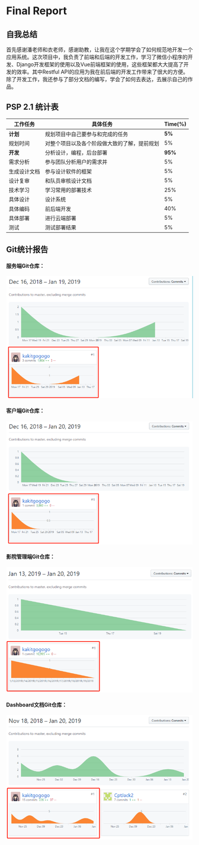 # Final Report

## 自我总结

首先感谢潘老师和衣老师，感谢助教，让我在这个学期学会了如何规范地开发一个应用系统。这次项目中，我负责了前端和后端的开发工作，学习了微信小程序的开发、Django开发框架的使用以及Vue前端框架的使用，这些框架都大大提高了开发的效率。其中Restful API的应用为我在前后端的开发工作带来了很大的方便。除了开发工作，我还参与了部分文档的编写，学会了如何去表达，去展示自己的作品。

## PSP 2.1 统计表

| 工作任务     | 具体任务                                               | Time(%) |
| ------------ | ------------------------------------------------------ | ------- |
| **计划**     | 规划项目中自己要参与和完成的任务                       | **5%**  |
| 规划时间     | 对整个项目以及各个阶段做大致的了解，提前规划           | 5%      |
| **开发**     | 分析设计，编程，后台部署                                         | **95%** |
| 需求分析     | 参与团队分析用户的需求并 | 5%     |
| 生成设计文档 | 参与设计软件的框架 | 5%     |
| 设计复审     | 和队员审核设计文档     | 5%      |
| 技术学习     | 学习常用的部署技术    | 25%     |
| 具体设计     | 设计系统      | 5%      |
| 具体编码     | 前后端开发     | 40%      |
| 具体部署     | 进行云端部署    | 5%     |
| 测试         | 测试部署结果     | 5%     |

## Git统计报告

#### 服务端Git仓库：
![](/resources/git_kakit_1.png)

#### 客户端Git仓库：
![](/resources/git_kakit_2.png)

#### 影院管理端Git仓库：
![](/resources/git_kakit_3.png)

#### Dashboard文档Git仓库：
![](/resources/git_kakit_4.png)